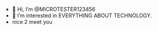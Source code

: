 - 👋 Hi, I’m @MICROTESTER123456
- 👀 I’m interested in EVERYTHING ABOUT TECHNOLOGY.
- nice 2 meet you 


<!---
MICROTESTER123456/MICROTESTER123456 is a ✨ special ✨ repository because its `README.md` (this file) appears on your GitHub profile.
You can click the Preview link to take a look at your changes.
--->
